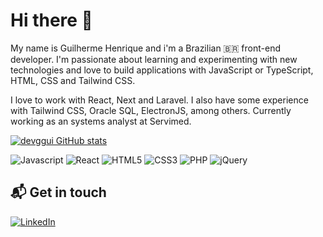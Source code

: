<h1 border-bottom="1px solid">Hi there 👋</h1>

My name is Guilherme Henrique and i'm a Brazilian 🇧🇷 front-end developer. I'm passionate about learning and experimenting with new technologies and love to build applications with JavaScript or TypeScript, HTML, CSS and Tailwind CSS.

I love to work with React, Next and Laravel. I also have some experience with Tailwind CSS, Oracle SQL, ElectronJS, among others. Currently working as an systems analyst at Servimed.

[![devggui GitHub stats](https://github-readme-stats.vercel.app/api?username=devggui&count_private=true&show_icons=true&hide=contribs)](https://github.com/devggui)

![Javascript](https://img.shields.io/badge/JavaScript-323330?style=for-the-badge&logo=javascript&logoColor=F7DF1E)
![React](https://img.shields.io/badge/React-20232A?style=for-the-badge&logo=react&logoColor=61DAFB)
![HTML5](https://img.shields.io/badge/HTML5-E34F26?style=for-the-badge&logo=html5&logoColor=white)
![CSS3](https://img.shields.io/badge/CSS3-1572B6?style=for-the-badge&logo=css3&logoColor=white)
![PHP](https://img.shields.io/badge/PHP-777BB4?style=for-the-badge&logo=php&logoColor=white)
![jQuery](https://img.shields.io/badge/jQuery-0769AD?style=for-the-badge&logo=jquery&logoColor=white)

## 📬 Get in touch
[![LinkedIn](https://img.shields.io/badge/LinkedIn-0077B5?style=for-the-badge&logo=linkedin&logoColor=white)](https://www.linkedin.com/in/devggui/)
